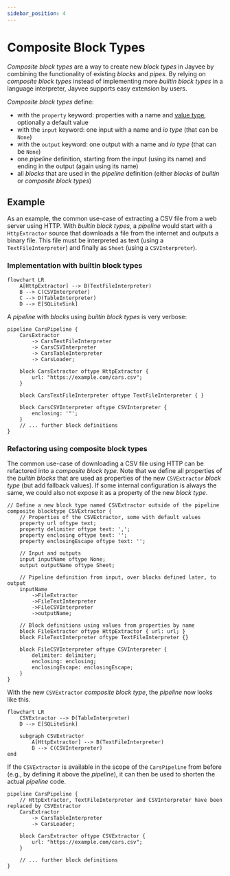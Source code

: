 ```yaml
---
sidebar_position: 4
---
```


# Composite Block Types

_Composite block types_ are a way to create new _block types_ in Jayvee by combining the functionality of existing _blocks_ and _pipes_. By relying on _composite block types_ instead of implementing more _builtin block types_ in a language interpreter, Jayvee supports easy extension by users.

_Composite block types_ define:

- with the `property` keyword: properties with a name and [value type](./core-concepts.md#value%20types), optionally a default value
- with the `input` keyword: one input with a name and _io type_ (that can be `None`)
- with the `output` keyword: one output with a name and _io type_ (that can be `None`)
- one _pipeline_ definition, starting from the input (using its name) and ending in the output (again using its name)
- all _blocks_ that are used in the _pipeline_ definition (either _blocks_ of _builtin_ or _composite block types_)

## Example

As an example, the common use-case of extracting a CSV file from a web server using HTTP. With _builtin block types_, a _pipeline_ would start with a `HttpExtractor` source that downloads a file from the internet and outputs a binary file. This file must be interpreted as text (using a `TextFileInterpreter`) and finally as `Sheet` (using a `CSVInterpreter`).

### Implementation with builtin block types

```mermaid
flowchart LR
    A[HttpExtractor] --> B(TextFileInterpreter)
    B --> C(CSVInterpreter)
    C --> D(TableInterpreter)
    D --> E[SQLiteSink]
```

A _pipeline_ with _blocks_ using _builtin block types_ is very verbose:

```jayvee
pipeline CarsPipeline {
	CarsExtractor
        -> CarsTextFileInterpreter
	    -> CarsCSVInterpreter
	   	-> CarsTableInterpreter
		-> CarsLoader;

	block CarsExtractor oftype HttpExtractor {
		url: "https://example.com/cars.csv";
	}

	block CarsTextFileInterpreter oftype TextFileInterpreter { }

	block CarsCSVInterpreter oftype CSVInterpreter {
		enclosing: '"';
	}
    // ... further block definitions
}
```

### Refactoring using composite block types

The common use-case of downloading a CSV file using HTTP can be refactored into a _composite block type_. Note that we define all properties of the _builtin blocks_ that are used as properties of the new `CSVExtractor` _block type_ (but add fallback values). If some internal configuration is always the same, we could also not expose it as a property of the new _block type_.

```jayvee
// Define a new block type named CSVExtractor outside of the pipeline
composite blocktype CSVExtractor {
    // Properties of the CSVExtractor, some with default values
    property url oftype text;
    property delimiter oftype text: ',';
    property enclosing oftype text: '';
    property enclosingEscape oftype text: '';

    // Input and outputs
    input inputName oftype None;
    output outputName oftype Sheet;

    // Pipeline definition from input, over blocks defined later, to output
    inputName
        ->FileExtractor
        ->FileTextInterpreter
        ->FileCSVInterpreter
        ->outputName;

    // Block definitions using values from properties by name
    block FileExtractor oftype HttpExtractor { url: url; }
    block FileTextInterpreter oftype TextFileInterpreter {}

	block FileCSVInterpreter oftype CSVInterpreter {
		delimiter: delimiter;
		enclosing: enclosing;
		enclosingEscape: enclosingEscape;
	}
}
```

With the new `CSVExtractor` _composite block type_, the _pipeline_ now looks like this.

```mermaid
flowchart LR
    CSVExtractor --> D(TableInterpreter)
    D --> E[SQLiteSink]

    subgraph CSVExtractor
        A[HttpExtractor] --> B(TextFileInterpreter)
        B --> C(CSVInterpreter)
end
```

If the `CSVExtractor` is available in the scope of the `CarsPipeline` from before (e.g., by defining it above the _pipeline_), it can then be used to shorten the actual _pipeline_ code.

```jayvee
pipeline CarsPipeline {
    // HttpExtractor, TextFileInterpreter and CSVInterpreter have been replaced by CSVExtractor
    CarsExtractor
        -> CarsTableInterpreter
        -> CarsLoader;

    block CarsExtractor oftype CSVExtractor {
        url: "https://example.com/cars.csv";
    }

    // ... further block definitions
}
```

